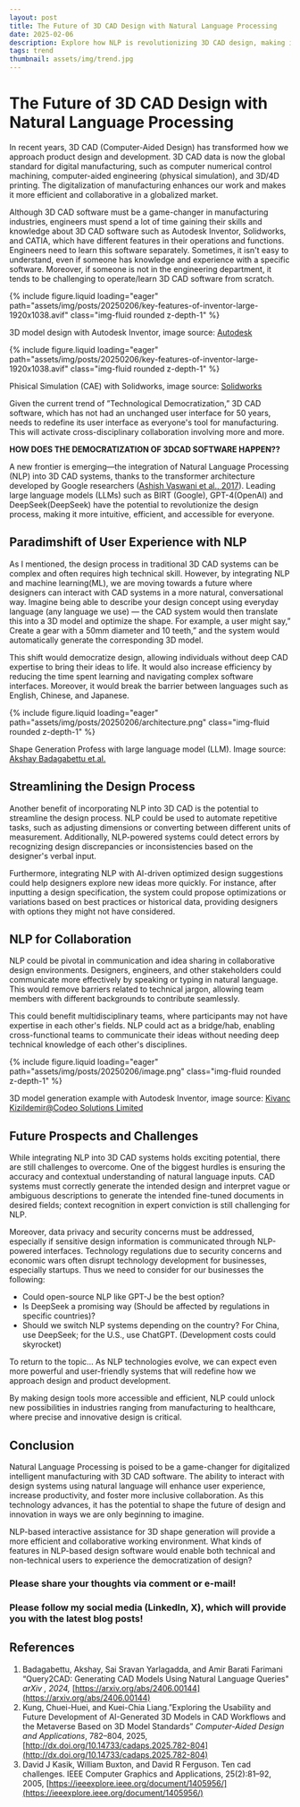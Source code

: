 ```yaml
---
layout: post
title: The Future of 3D CAD Design with Natural Language Processing
date: 2025-02-06
description: Explore how NLP is revolutionizing 3D CAD design, making it more accessible, efficient, and intuitive. From automating repetitive tasks to enabling cross-disciplinary collaboration, discover how NLP is reshaping the future of digital manufacturing.
tags: trend
thumbnail: assets/img/trend.jpg
---
```


# The Future of 3D CAD Design with Natural Language Processing

In recent years, 3D CAD (Computer-Aided Design) has transformed how we approach product design and development. 3D CAD data is now the global standard for digital manufacturing, such as computer numerical control machining, computer-aided engineering (physical simulation), and 3D/4D printing. The digitalization of manufacturing enhances our work and makes it more efficient and collaborative in a globalized market.

Although 3D CAD software must be a game-changer in manufacturing industries, engineers must spend a lot of time gaining their skills and knowledge about 3D CAD software such as Autodesk Inventor, Solidworks, and CATIA, which have different features in their operations and functions. Engineers need to learn this software separately. Sometimes, it isn't easy to understand, even if someone has knowledge and experience with a specific software. Moreover, if someone is not in the engineering department, it tends to be challenging to operate/learn 3D CAD software from scratch.

<div class="row mt-3">
    <div class="col-sm mt-3 mt-md-0">
        {% include figure.liquid loading="eager" path="assets/img/posts/20250206/key-features-of-inventor-large-1920x1038.avif" class="img-fluid rounded z-depth-1" %}
    </div>
</div>

3D model design with Autodesk Inventor, image source: [Autodesk](https://www.autodesk.com/eu/products/inventor/overview?term=1-YEAR&tab=subscription)

<div class="row mt-3">
    <div class="col-sm mt-3 mt-md-0">
        {% include figure.liquid loading="eager" path="assets/img/posts/20250206/key-features-of-inventor-large-1920x1038.avif" class="img-fluid rounded z-depth-1" %}
    </div>
</div>

Phisical Simulation (CAE) with Solidworks, image source: [Solidworks](https://www.solidworks.com/product/structural-mechanics-engineer)

Given the current trend of ”Technological Democratization,” 3D CAD software, which has not had an unchanged user interface for 50 years, needs to redefine its user interface as everyone's tool for manufacturing. This will activate cross-disciplinary collaboration involving more and more.

**HOW DOES THE DEMOCRATIZATION OF 3DCAD SOFTWARE HAPPEN??**

A new frontier is emerging—the integration of Natural Language Processing (NLP) into 3D CAD systems, thanks to the transformer architecture developed by Google researchers ([Ashish Vaswani et al., 2017](https://arxiv.org/pdf/1706.03762)). Leading large language models (LLMs) such as BIRT (Google), GPT-4(OpenAI) and DeepSeek(DeepSeek) have the potential to revolutionize the design process, making it more intuitive, efficient, and accessible for everyone.

## Paradimshift of  User Experience with NLP

As I mentioned, the design process in traditional 3D CAD systems can be complex and often requires high technical skill. However, by integrating NLP and machine learning(ML), we are moving towards a future where designers can interact with CAD systems in a more natural, conversational way. Imagine being able to describe your design concept using everyday language (any language we use) — the CAD system would then translate this into a 3D model and optimize the shape. For example, a user might say,” Create a gear with a 50mm diameter and 10 teeth,” and the system would automatically generate the corresponding 3D model.

This shift would democratize design, allowing individuals without deep CAD expertise to bring their ideas to life. It would also increase efficiency by reducing the time spent learning and navigating complex software interfaces. Moreover, it would break the barrier between languages such as English, Chinese, and Japanese.

<div class="row mt-3">
    <div class="col-sm mt-3 mt-md-0">
        {% include figure.liquid loading="eager" path="assets/img/posts/20250206/architecture.png" class="img-fluid rounded z-depth-1" %}
    </div>
</div>

Shape Generation Profess with large language model (LLM).  Image source: [Akshay Badagabettu et.al.](https://arxiv.org/html/2406.00144v1)

## Streamlining the Design Process

Another benefit of incorporating NLP into 3D CAD is the potential to streamline the design process. NLP could be used to automate repetitive tasks, such as adjusting dimensions or converting between different units of measurement. Additionally, NLP-powered systems could detect errors by recognizing design discrepancies or inconsistencies based on the designer's verbal input.

Furthermore, integrating NLP with AI-driven optimized design suggestions could help designers explore new ideas more quickly. For instance, after inputting a design specification, the system could propose optimizations or variations based on best practices or historical data, providing designers with options they might not have considered.

## NLP for Collaboration

NLP could be pivotal in communication and idea sharing in collaborative design environments. Designers, engineers, and other stakeholders could communicate more effectively by speaking or typing in natural language. This would remove barriers related to technical jargon, allowing team members with different backgrounds to contribute seamlessly.

This could benefit multidisciplinary teams, where participants may not have expertise in each other's fields. NLP could act as a bridge/hab, enabling cross-functional teams to communicate their ideas without needing deep technical knowledge of each other's disciplines.

<div class="row mt-3">
    <div class="col-sm mt-3 mt-md-0">
        {% include figure.liquid loading="eager" path="assets/img/posts/20250206/image.png" class="img-fluid rounded z-depth-1" %}
    </div>
</div>

3D model generation example with Autodesk Inventor, image source: [Kivanc Kizildemir@Codeo Solutions Limited](https://www.bing.com/ck/a?!&&p=afd8c3d0b68362e08066709bbc98173b33ad4390e2ad346362a4d88e09f67810JmltdHM9MTczODcxMzYwMA&ptn=3&ver=2&hsh=4&fclid=1be04c98-b7f1-6773-01b6-5f7cb6b5667d&psq=NLP+Autodesk+inventor&u=a1aHR0cHM6Ly9zdGF0aWMuYXUtdXcyLXByZC5hdXRvZGVzay5jb20vQVUyMDIzX01GRzYwMjcxNl9IYW5kb3V0XzE2OTg4NzE4NTk0ODgwMDFnQjZJLnBkZg&ntb=1)

## Future Prospects and Challenges

While integrating NLP into 3D CAD systems holds exciting potential, there are still challenges to overcome. One of the biggest hurdles is ensuring the accuracy and contextual understanding of natural language inputs. CAD systems must correctly generate the intended design and interpret vague or ambiguous descriptions to generate the intended fine-tuned documents in desired fields; context recognition in expert conviction is still challenging for NLP.

Moreover, data privacy and security concerns must be addressed, especially if sensitive design information is communicated through NLP-powered interfaces. Technology regulations due to security concerns and economic wars often disrupt technology development for businesses, especially startups. Thus we need to consider for our businesses the following: 

- Could open-source NLP like GPT-J be the best option?
- Is DeepSeek a promising way (Should be affected by regulations in specific countries)?
- Should we switch NLP systems depending on the country? For China, use DeepSeek; for the U.S., use ChatGPT. (Development costs could skyrocket)

To return to the topic… As NLP technologies evolve, we can expect even more powerful and user-friendly systems that will redefine how we approach design and product development.

By making design tools more accessible and efficient, NLP could unlock new possibilities in industries ranging from manufacturing to healthcare, where precise and innovative design is critical.

## Conclusion

Natural Language Processing is poised to be a game-changer for digitalized intelligent manufacturing with 3D CAD software. The ability to interact with design systems using natural language will enhance user experience, increase productivity, and foster more inclusive collaboration. As this technology advances, it has the potential to shape the future of design and innovation in ways we are only beginning to imagine.

NLP-based interactive assistance for 3D shape generation will provide a more efficient and collaborative working environment. What kinds of features in NLP-based design software would enable both technical and non-technical users to experience the democratization of design?

### Please share your thoughts via comment or e-mail!

### Please follow my social media (LinkedIn, X), which will provide you with the latest blog posts!

 

## References

1. Badagabettu, Akshay, Sai Sravan Yarlagadda, and Amir Barati Farimani “Query2CAD: Generating CAD Models Using Natural Language Queries" *arXiv , 2024,*  [https://arxiv.org/abs/2406.00144](https://arxiv.org/abs/2406.00144)
2. Kung, Chuei-Huei, and Kuei-Chia Liang.”Exploring the Usability and Future Development of AI-Generated 3D Models in CAD Workflows and the Metaverse Based on 3D Model Standards” *Computer-Aided Design and Applications*, 782–804, 2025, [http://dx.doi.org/10.14733/cadaps.2025.782-804](http://dx.doi.org/10.14733/cadaps.2025.782-804)
3. David J Kasik, William Buxton, and David R Ferguson. Ten cad challenges. IEEE Computer Graphics and Applications, 25(2):81–92, 2005, [https://ieeexplore.ieee.org/document/1405956/](https://ieeexplore.ieee.org/document/1405956/)